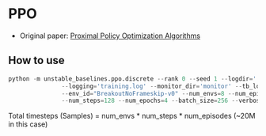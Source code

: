 # PPO
* Original paper: [Proximal Policy Optimization Algorithms](https://arxiv.org/abs/1707.06347)


## How to use
```python
python -m unstable_baselines.ppo.discrete --rank 0 --seed 1 --logdir='./log/{env_id}/ppo_20m/{rank}' \
               --logging='training.log' --monitor_dir='monitor' --tb_logdir='' --model_dir='model' \
               --env_id="BreakoutNoFrameskip-v0" --num_envs=8 --num_episodes=20000 \
               --num_steps=128 --num_epochs=4 --batch_size=256 --verbose=2
```

Total timesteps (Samples) = num_envs * num_steps * num_episodes (~20M in this case)